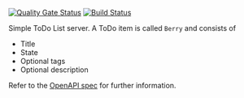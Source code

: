 [![Quality Gate Status](https://sonarcloud.io/api/project_badges/measure?project=ch.guengel.memberberry%3Amemberberry-server&metric=alert_status)](https://sonarcloud.io/summary/new_code?id=ch.guengel.memberberry%3Amemberberry-server) [![Build Status](https://jenkins.guengel.ch/jenkins/buildStatus/icon?job=memberberry%2Fmemberberry%2Fmaster)](https://jenkins.guengel.ch/jenkins/job/memberberry/job/memberberry/job/master/)

Simple ToDo List server. A ToDo item is called `Berry` and consists of

* Title
* State
* Optional tags
* Optional description

Refer to the [OpenAPI spec](https://memberberry.guengel.ch/api/q/swagger-ui/?urls.primaryName=prod) for further
information.
